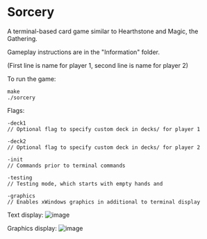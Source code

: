 # Sorcery
A terminal-based card game similar to Hearthstone and Magic, the Gathering.

Gameplay instructions are in the "Information" folder.

(First line is name for player 1, second line is name for player 2)

To run the game:
```
make
./sorcery
```

Flags:
```
-deck1
// Optional flag to specify custom deck in decks/ for player 1

-deck2
// Optional flag to specify custom deck in decks/ for player 2

-init
// Commands prior to terminal commands

-testing
// Testing mode, which starts with empty hands and 

-graphics
// Enables xWindows graphics in additional to terminal display
```

Text display:
![image](https://github.com/julienliang2740/Sorcery/assets/88892980/b7ed82c7-1eb8-4088-9998-20ace2b9b4e7)

Graphics display:
![image](https://github.com/julienliang2740/Sorcery/assets/88892980/a29fcaea-3a72-481b-976d-44c58bf5f012)

